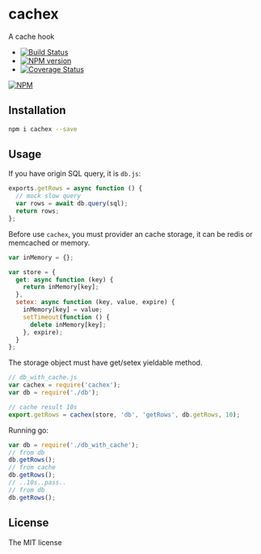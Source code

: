 # cachex

A cache hook

- [![Build Status](https://github.com/JacksonTian/cachex/actions/workflows/build.yml/badge.svg)](https://github.com/JacksonTian/cachex/actions/workflows/build.yml)
- [![NPM version](https://badge.fury.io/js/cachex.png)](http://badge.fury.io/js/cachex)
- [![Coverage Status](https://codecov.io/gh/JacksonTian/cachex/branch/main/graph/badge.svg)](https://codecov.io/gh/JacksonTian/cachex)

[![NPM](https://nodei.co/npm/cachex.png?downloads=true&stars=true)](https://nodei.co/npm/cachex)

## Installation

```sh
npm i cachex --save
```

## Usage

If you have origin SQL query, it is `db.js`:

```js
exports.getRows = async function () {
  // mock slow query
  var rows = await db.query(sql);
  return rows;
};
```

Before use `cachex`, you must provider an cache storage, it can be redis or memcached or memory.

```js
var inMemory = {};

var store = {
  get: async function (key) {
    return inMemory[key];
  },
  setex: async function (key, value, expire) {
    inMemory[key] = value;
    setTimeout(function () {
      delete inMemory[key];
    }, expire);
  }
};
```

The storage object must have get/setex yieldable method.

```js
// db_with_cache.js
var cachex = require('cachex');
var db = require('./db');

// cache result 10s
export.getRows = cachex(store, 'db', 'getRows', db.getRows, 10);
```

Running go:

```js
var db = require('./db_with_cache');
// from db
db.getRows();
// from cache
db.getRows();
// ..10s..pass..
// from db
db.getRows();
```

## License

The MIT license
